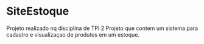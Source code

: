 # SiteEstoque
Projeto realizado nq disciplina de TPI 2
Projeto que contem um sistema para cadastro e visualizaçao de produtos em um estoque.

